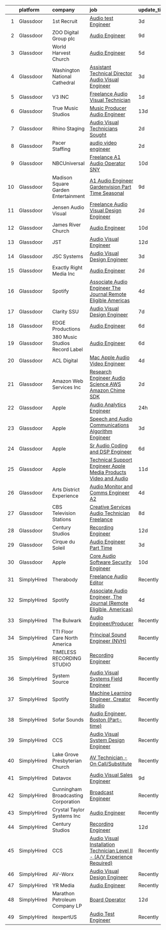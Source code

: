 

|    | platform    | company                             | job                                                                                                                                                                                                                                                                                                                                                                                                                                                                                                                                                                                                                                                                                                                                                                                                                                                                                                                                                                                                                                                                                                                                                                                                                                                                                                                                                                                                  | update_time   | location                |
|---:|:------------|:------------------------------------|:-----------------------------------------------------------------------------------------------------------------------------------------------------------------------------------------------------------------------------------------------------------------------------------------------------------------------------------------------------------------------------------------------------------------------------------------------------------------------------------------------------------------------------------------------------------------------------------------------------------------------------------------------------------------------------------------------------------------------------------------------------------------------------------------------------------------------------------------------------------------------------------------------------------------------------------------------------------------------------------------------------------------------------------------------------------------------------------------------------------------------------------------------------------------------------------------------------------------------------------------------------------------------------------------------------------------------------------------------------------------------------------------------------|:--------------|:------------------------|
|  1 | Glassdoor   | 1st Recruit                         | [Audio test Engineer](https://www.glassdoor.com/partner/jobListing.htm?pos=112&ao=1136043&s=58&guid=0000018210189f0a8b9311f15274501f&src=GD_JOB_AD&t=SR&vt=w&ea=1&cs=1_bb389841&cb=1658127425831&jobListingId=1008005421277&jrtk=3-0-1g881h7vbkblu801-1g881h7voi15m800-463444205765cbe2-)                                                                                                                                                                                                                                                                                                                                                                                                                                                                                                                                                                                                                                                                                                                                                                                                                                                                                                                                                                                                                                                                                                            | 3d            | Sunnyvale, CA           |
|  2 | Glassdoor   | ZOO Digital Group plc               | [Audio Engineer](https://www.glassdoor.com/partner/jobListing.htm?pos=111&ao=1136043&s=58&guid=0000018210189f0a8b9311f15274501f&src=GD_JOB_AD&t=SR&vt=w&ea=1&cs=1_ff730e8d&cb=1658127425831&jobListingId=1007993146305&jrtk=3-0-1g881h7vbkblu801-1g881h7voi15m800-7ebf733edbf5c28b-)                                                                                                                                                                                                                                                                                                                                                                                                                                                                                                                                                                                                                                                                                                                                                                                                                                                                                                                                                                                                                                                                                                                 | 9d            | El Segundo, CA          |
|  3 | Glassdoor   | World Harvest Church                | [Audio Engineer](https://www.glassdoor.com/partner/jobListing.htm?pos=120&ao=1136043&s=58&guid=0000018210189f0a8b9311f15274501f&src=GD_JOB_AD&t=SR&vt=w&ea=1&cs=1_2137465e&cb=1658127425832&jobListingId=1008000365138&jrtk=3-0-1g881h7vbkblu801-1g881h7voi15m800-01b0f29fa8248dc0-)                                                                                                                                                                                                                                                                                                                                                                                                                                                                                                                                                                                                                                                                                                                                                                                                                                                                                                                                                                                                                                                                                                                 | 5d            | Canal Winchester, OH    |
|  4 | Glassdoor   | Washington National Cathedral       | [Assistant Technical Director  Audio Visual Engineer](https://www.glassdoor.com/partner/jobListing.htm?pos=119&ao=1136043&s=58&guid=0000018210189f0a8b9311f15274501f&src=GD_JOB_AD&t=SR&vt=w&ea=1&cs=1_74552d9a&cb=1658127425831&jobListingId=1008005571666&jrtk=3-0-1g881h7vbkblu801-1g881h7voi15m800-3a68cdc7bfec4983-)                                                                                                                                                                                                                                                                                                                                                                                                                                                                                                                                                                                                                                                                                                                                                                                                                                                                                                                                                                                                                                                                            | 3d            | Washington, DC          |
|  5 | Glassdoor   | V3  INC                             | [Freelance Audio Visual Technician](https://www.glassdoor.com/partner/jobListing.htm?pos=126&ao=1136043&s=58&guid=0000018210189f0a8b9311f15274501f&src=GD_JOB_AD&t=SR&vt=w&ea=1&cs=1_29cb3ec5&cb=1658127425834&jobListingId=1008009815065&jrtk=3-0-1g881h7vbkblu801-1g881h7voi15m800-84da8b7e8a1dda29-)                                                                                                                                                                                                                                                                                                                                                                                                                                                                                                                                                                                                                                                                                                                                                                                                                                                                                                                                                                                                                                                                                              | 1d            | Los Angeles, CA         |
|  6 | Glassdoor   | True Music Studios                  | [Music Producer Audio Engineer](https://www.glassdoor.com/partner/jobListing.htm?pos=103&ao=1110586&s=58&guid=0000018210189f0a8b9311f15274501f&src=GD_JOB_AD&t=SR&vt=w&ea=1&cs=1_8b12c301&cb=1658127425830&jobListingId=1007982844153&cpc=7F6F94E2229B3AB5&jrtk=3-0-1g881h7vbkblu801-1g881h7voi15m800-e9ad603f9e1e1b90--6NYlbfkN0Cclaa377q9GeGOs9YARfq_eCDzB33vFgKlz5yYjo8czEdQQh3p8lYfEptMOoQyBJ7vsIfvVrQSJWNSSVEZI10H-7dZwhNuTLvz-qEP_0j4K4QBnJ4CqLCnpYSlWHbBS4qIZQgqN5MCnUg--oZJjHYXCubqSoCaROBEaetwyPCIiDI7YfS0l3UIgBx9lj3JYF0ojTFDL1UkEY22978xYvofIwCIVaQsU485aBjYN2Ie98kRvAh5z6qmxCh1m85X3h0XIhT2UEVfr6w8wc677GqR6Ih_rFM4Lf0ayaP_EQmBetEdhgzZ03kvgkRzws14NARzFfDbwMAIwMNVrPSy_OoMXYFgaPTIiZKTr_fiOE4EYPWgRcAxOgtF6sPNm6lZ1h22blDs0E3c4dc3h3nO2dRphnZT6vE0qRSpMJsBrhIGPcfX00IxhNDzBcQENz_9ctJ4CpNUmAyjC7Od3-nn1b8FmpHDlEP7sp80YPH0FWl6yRXMD0dsGqo494pnriOOop_vfFd63c6WcQ%3D%3D)                                                                                                                                                                                                                                                                                                                                                                                                                                                                                                                 | 13d           | Smithfield, RI          |
|  7 | Glassdoor   | Rhino Staging                       | [Audio Visual Technicians Sought](https://www.glassdoor.com/partner/jobListing.htm?pos=128&ao=1136043&s=58&guid=0000018210189f0a8b9311f15274501f&src=GD_JOB_AD&t=SR&vt=w&ea=1&cs=1_45f10269&cb=1658127425834&jobListingId=1008008998210&jrtk=3-0-1g881h7vbkblu801-1g881h7voi15m800-3504669801378019-)                                                                                                                                                                                                                                                                                                                                                                                                                                                                                                                                                                                                                                                                                                                                                                                                                                                                                                                                                                                                                                                                                                | 2d            | Washington, DC          |
|  8 | Glassdoor   | Pacer Staffing                      | [audio video engineer](https://www.glassdoor.com/partner/jobListing.htm?pos=108&ao=1110586&s=58&guid=0000018210189f0a8b9311f15274501f&src=GD_JOB_AD&t=SR&vt=w&ea=1&cs=1_3010ea13&cb=1658127425831&jobListingId=1008008753511&cpc=9908D8D4413DBB8A&jrtk=3-0-1g881h7vbkblu801-1g881h7voi15m800-5327b52ebc3128df--6NYlbfkN0C9NbM5eTIyBy5lsQEfjp0LiR4ZnSOO0g4plUqowSZMmwKNhg9sK_ssyMkRY9ssskzPyruRd5ZgkMpqCwtY_8JRaWCTRmC1JnAPpsNyRLFSTjBX8b7R0gU2pqBhtOZM0yD26dUTxPrJvETSOsPSrcHSztApJsrLAsuBZleJScLPsaUY8vz0AAMZmEHgYOAc1agqDOA2lldZAa9iHmU8sZkxqhQmjP-OOJfOLxxEUbuAjCiWTNVkOGeMArQ3gKZC31yKHaNumXQcgsDyr7CSgyRuAUcyiuUWMatF5gOK_WUJbIOO3DpB46fzeLrOIvWo8USB2u_RHLsrQImlHT2rUpuPBIF6QN6TCQ6sV9c9bKSAHKObOtxYVFMwabpYn7zEiMSb9VXyzwYtTA5RX9cpZlmM6I2iqSbJ0FsfbdLO6N_sc9969BT7qPymL-5BxgWpbkwUQEJlNiIJ5JGQw6W07xAZMY2RH5dJ2Cp2QDEJ1rvZFzS23LRB9Zd1UA8xfDxhU3QmV7YVTElKzQ%3D%3D)                                                                                                                                                                                                                                                                                                                                                                                                                                                                                                                          | 2d            | Richardson, TX          |
|  9 | Glassdoor   | NBCUniversal                        | [Freelance A1  Audio Operator    SNY](https://www.glassdoor.com/partner/jobListing.htm?pos=122&ao=1136043&s=58&guid=0000018210189f0a8b9311f15274501f&src=GD_JOB_AD&t=SR&vt=w&cs=1_4713278b&cb=1658127425832&jobListingId=1007990692995&jrtk=3-0-1g881h7vbkblu801-1g881h7voi15m800-880dfa416bd10d56-)                                                                                                                                                                                                                                                                                                                                                                                                                                                                                                                                                                                                                                                                                                                                                                                                                                                                                                                                                                                                                                                                                                 | 10d           | New York, NY            |
| 10 | Glassdoor   | Madison Square Garden Entertainment | [A1 Audio Engineer   Gardenvision  Part Time Seasonal ](https://www.glassdoor.com/partner/jobListing.htm?pos=127&ao=1136043&s=58&guid=0000018210189f0a8b9311f15274501f&src=GD_JOB_AD&t=SR&vt=w&cs=1_c2d4c4b8&cb=1658127425834&jobListingId=1007993370187&jrtk=3-0-1g881h7vbkblu801-1g881h7voi15m800-3218ca7778e5aef5-)                                                                                                                                                                                                                                                                                                                                                                                                                                                                                                                                                                                                                                                                                                                                                                                                                                                                                                                                                                                                                                                                               | 9d            | New York, NY            |
| 11 | Glassdoor   | Jensen Audio Visual                 | [Freelance Audio Visual Design Engineer](https://www.glassdoor.com/partner/jobListing.htm?pos=102&ao=1110586&s=58&guid=0000018210189f0a8b9311f15274501f&src=GD_JOB_AD&t=SR&vt=w&ea=1&cs=1_7798bdfa&cb=1658127425830&jobListingId=1008008655393&cpc=444700D72F2ECBCE&jrtk=3-0-1g881h7vbkblu801-1g881h7voi15m800-2b26840a77cfcb6f--6NYlbfkN0B91O5vKeJxR9_hxmDa8e6Q5G1GjibsWHgJn1skfYlPwkAXe845tnLEvoI6XuF0eBIBIhcz0HPUIe79UujOZBVd63yv6bxa1aImQmynUaNewE95G793KRTOknt_ThP5QTrQDOUmd5gLH-22R2jo_gzJCrI3Bf2XfHqThDx0q7NMMsUMDd3ajSAC3ZreR5MhGkiII9FjMbmVnXjuG2Rxtc57DizawOK08Sux96qQihFSo09exvCLIWB7Y2RYPv63nxpHR-rJuXQu2y2jnuBDxDg5jRTua1EE8MworBtVCMxln1bArbmVjtgNLqEiEbGCyvpMiQlnvH-J2E6qb4693hdzn6Xl75cLG6mjrXbe17o0dLzKXPccASi-SSroI05PJQXmZSHD2mGMNLjiu1RB29OANykswjEsqGhQDy_hioI4kK2kEUqee4OtYdgAdTuXLgaoLYuLBi3tyUOi3l04-UrreejzGN9_rh_Yj0mDMMqxNVDRECd4ZLuIOo2zVzGN9GZzTF0Iu5ExsB1UNFEJaJOOzk8TuPKnbL4%3D)                                                                                                                                                                                                                                                                                                                                                                                                                                                                                      | 2d            | Remote                  |
| 12 | Glassdoor   | James River Church                  | [Audio Engineer](https://www.glassdoor.com/partner/jobListing.htm?pos=129&ao=1136043&s=58&guid=0000018210189f0a8b9311f15274501f&src=GD_JOB_AD&t=SR&vt=w&cs=1_9db49c0e&cb=1658127425834&jobListingId=1007990339921&jrtk=3-0-1g881h7vbkblu801-1g881h7voi15m800-58f6bb98f99b275d-)                                                                                                                                                                                                                                                                                                                                                                                                                                                                                                                                                                                                                                                                                                                                                                                                                                                                                                                                                                                                                                                                                                                      | 10d           | Ozark, MO               |
| 13 | Glassdoor   | JST                                 | [Audio Visual Engineer](https://www.glassdoor.com/partner/jobListing.htm?pos=123&ao=1136043&s=58&guid=0000018210189f0a8b9311f15274501f&src=GD_JOB_AD&t=SR&vt=w&ea=1&cs=1_1f5d33c1&cb=1658127425834&jobListingId=1007984952579&jrtk=3-0-1g881h7vbkblu801-1g881h7voi15m800-5a5a177b458db36f-)                                                                                                                                                                                                                                                                                                                                                                                                                                                                                                                                                                                                                                                                                                                                                                                                                                                                                                                                                                                                                                                                                                          | 12d           | Washington, DC          |
| 14 | Glassdoor   | JSC Systems                         | [Audio Visual Design Engineer](https://www.glassdoor.com/partner/jobListing.htm?pos=125&ao=1136043&s=58&guid=0000018210189f0a8b9311f15274501f&src=GD_JOB_AD&t=SR&vt=w&ea=1&cs=1_2315dd10&cb=1658127425834&jobListingId=1008005604651&jrtk=3-0-1g881h7vbkblu801-1g881h7voi15m800-a48cdcde5fd68213-)                                                                                                                                                                                                                                                                                                                                                                                                                                                                                                                                                                                                                                                                                                                                                                                                                                                                                                                                                                                                                                                                                                   | 3d            | Jacksonville, FL        |
| 15 | Glassdoor   | Exactly Right Media  Inc            | [Audio Engineer](https://www.glassdoor.com/partner/jobListing.htm?pos=110&ao=1136043&s=58&guid=0000018210189f0a8b9311f15274501f&src=GD_JOB_AD&t=SR&vt=w&ea=1&cs=1_5ecedd2d&cb=1658127425831&jobListingId=1008007779281&jrtk=3-0-1g881h7vbkblu801-1g881h7voi15m800-4a289f9400f6aff6-)                                                                                                                                                                                                                                                                                                                                                                                                                                                                                                                                                                                                                                                                                                                                                                                                                                                                                                                                                                                                                                                                                                                 | 2d            | Los Angeles, CA         |
| 16 | Glassdoor   | Spotify                             | [Associate Audio Engineer  The Journal  Remote Eligible  Americas ](https://www.glassdoor.com/partner/jobListing.htm?pos=109&ao=1136043&s=58&guid=0000018210189f0a8b9311f15274501f&src=GD_JOB_AD&t=SR&vt=w&cs=1_9c10fd18&cb=1658127425830&jobListingId=1008002986616&jrtk=3-0-1g881h7vbkblu801-1g881h7voi15m800-d92e08f93933b848-)                                                                                                                                                                                                                                                                                                                                                                                                                                                                                                                                                                                                                                                                                                                                                                                                                                                                                                                                                                                                                                                                   | 4d            | Brooklyn, NY            |
| 17 | Glassdoor   | Clarity SSU                         | [Audio Visual Design Engineer](https://www.glassdoor.com/partner/jobListing.htm?pos=114&ao=1136043&s=58&guid=0000018210189f0a8b9311f15274501f&src=GD_JOB_AD&t=SR&vt=w&ea=1&cs=1_02375af1&cb=1658127425831&jobListingId=1007995800311&jrtk=3-0-1g881h7vbkblu801-1g881h7voi15m800-407bc9f77d9583b7-)                                                                                                                                                                                                                                                                                                                                                                                                                                                                                                                                                                                                                                                                                                                                                                                                                                                                                                                                                                                                                                                                                                   | 7d            | Remote                  |
| 18 | Glassdoor   | EDGE Productions                    | [Audio Engineer](https://www.glassdoor.com/partner/jobListing.htm?pos=116&ao=1136043&s=58&guid=0000018210189f0a8b9311f15274501f&src=GD_JOB_AD&t=SR&vt=w&ea=1&cs=1_d3163e98&cb=1658127425831&jobListingId=1007997734452&jrtk=3-0-1g881h7vbkblu801-1g881h7voi15m800-9fc724f49cd37b4c-)                                                                                                                                                                                                                                                                                                                                                                                                                                                                                                                                                                                                                                                                                                                                                                                                                                                                                                                                                                                                                                                                                                                 | 6d            | Norman, OK              |
| 19 | Glassdoor   | 380 Music Studios Record Label      | [Audio Engineer](https://www.glassdoor.com/partner/jobListing.htm?pos=115&ao=1136043&s=58&guid=0000018210189f0a8b9311f15274501f&src=GD_JOB_AD&t=SR&vt=w&ea=1&cs=1_59578a9f&cb=1658127425831&jobListingId=1007998207322&jrtk=3-0-1g881h7vbkblu801-1g881h7voi15m800-c5ba105488c61788-)                                                                                                                                                                                                                                                                                                                                                                                                                                                                                                                                                                                                                                                                                                                                                                                                                                                                                                                                                                                                                                                                                                                 | 6d            | Chamblee, GA            |
| 20 | Glassdoor   | ACL Digital                         | [Mac Apple Audio Video Engineer](https://www.glassdoor.com/partner/jobListing.htm?pos=105&ao=1110586&s=58&guid=0000018210189f0a8b9311f15274501f&src=GD_JOB_AD&t=SR&vt=w&ea=1&cs=1_089e887d&cb=1658127425830&jobListingId=1008002805518&cpc=C4A69CCDBB3B9599&jrtk=3-0-1g881h7vbkblu801-1g881h7voi15m800-b294e820e0bd7cf8--6NYlbfkN0Aba5oU64R_O9Kj8y6RMdSSFXuPwn88DcWu9IRDlipDHjxHIIFB0atBqVJ04z1yB38m2BmZD5nGuDZ1Ll4GVmNaqQXVnIYmUmM6ToJtSjcc-FJPcDSr864QuiTd4OY8QCHijlwPVkSN3uMKBnilt5Z6-nTFEUv3VnNXsF4LLM2RDbzizWvHlprvPVGqn3Ka9bO6dz6O895G4aldSWjSN2JPBtO5QJOPH1QBOrlQz0uw2MMq8cLY6oem_XbOP2Nw_3AspAuL8Y1O92smxvS08OUKdX7kHMQKvVyuGIDCm5MQMi32MiJ1NvnJ57qp9AsqV1mJ0rhbfYa9f74KiQd5ox7UYySHa2btgN6pp8VxcVASVw7_WrJir_1XJGQJPYOz5Ac6BYSRgDg86RZGenoqc-XfdRV0boWjwCtiHMusM648cWNYpC5F-0NFEuZ7aBj_BVAl7XCwbNyn8ZLPnWNUqgh7rABrlNORFZE6LbLpqyHhCJ4dan4klPwrWt_ZQWOXTjs%3D)                                                                                                                                                                                                                                                                                                                                                                                                                                                                                                                              | 4d            | Remote                  |
| 21 | Glassdoor   | Amazon Web Services  Inc            | [Research Engineer  Audio Science  AWS Amazon Chime SDK](https://www.glassdoor.com/partner/jobListing.htm?pos=124&ao=1136043&s=58&guid=0000018210189f0a8b9311f15274501f&src=GD_JOB_AD&t=SR&vt=w&cs=1_09d07164&cb=1658127425834&jobListingId=1008007313516&jrtk=3-0-1g881h7vbkblu801-1g881h7voi15m800-8cdf1739e9276aac-)                                                                                                                                                                                                                                                                                                                                                                                                                                                                                                                                                                                                                                                                                                                                                                                                                                                                                                                                                                                                                                                                              | 2d            | East Palo Alto, CA      |
| 22 | Glassdoor   | Apple                               | [Audio Analytics Engineer](https://www.glassdoor.com/partner/jobListing.htm?pos=104&ao=1110586&s=58&guid=0000018210189f0a8b9311f15274501f&src=GD_JOB_AD&t=SR&vt=w&cs=1_41d803e4&cb=1658127425830&jobListingId=1008010117756&cpc=AC285F3A3ECA6BB0&jrtk=3-0-1g881h7vbkblu801-1g881h7voi15m800-5ab4e519cb290662--6NYlbfkN0BvKrLyj5gPmtZO9T8euul8TCxuuKNOtzRJOomxnwSEodTz2Bc-sPZlt2Zgji_QUXFuL_MyRujh43O2fPmIpsWq3Dct50PR7UpoOeJcjdDHz3sBiLRimlfdqbGyRJM4nkaW9DiPdkpjDQKYpxs4v3FWHA3_VXaqWO9DIrPug4BZnu5eIAmXyZ6RdInDHW4LRILnRDFlW0m-s9UqF_TUW33k1ND6XWjsA5PIzr875-_3Y074qQNaag7WobUUNGY3WSCY-MXLNHKOGAYnY1SiUYcAKwI-jz6hQSVDa0nXX2tKmtK1jRZYpCdCjxY40pixVRAwTHxne1CYoyKUJAuJ9lrHKn9N7ZN1Zmc5zEfairZCTUhS8lozJhh0Uh_v2taieK1rRPy0WaA1MZj3_iOyuMF3cuxGTGsVe3YZ_P5aO_TbLBE3leecLcNCVGYfMwiCN4Of0m6yNFaDw_6_InEdHGNAYNfHcA4nyoAEb__Y8c-xwtr-hFji3n-hGqZCLc7T4dA3r_6oDBTlWygnTDi6tej1ZMmCvxv84_mZAkIDbCHGepLkpTCa_ThHpqMl6BJIRUl114sInvp8O8CtpE7p2kFM0cFMugsHIv02csLpZtaCWe3ABXmxOiEMzCMj21azvpptFMJgZGPnac0Mr_997kLLB0aOTmLX9BYaKE6G4bG54CWDdGZmUgykEaNiD-dvX3htgAmnU3T94WCGKxbtduOc0lrxJsA0nL2wv3dvcKBV9zy7PfxXhV1weV0vb9ui64nuvOIsUoSNqJ2CWlON2gzpO4r7DRJ1o8R4f7LOttO4oj3iN44_e001KlBxBpISQr5rFMZ1HFp9n84gykar9O0ZAxxkTCYzYGvg5b4ZH02hMXPQUlIL4-dcE5gf9fcIu-BlSaOUgdz6e6qVpBPVI9ytujhSGkH5cJR3bBZsaLad_6cwCHBSkz4y16fYskkcmLHc_J-SniGUvw%3D%3D)                                                           | 24h           | Cupertino, CA           |
| 23 | Glassdoor   | Apple                               | [Speech and Audio Communications Algorithm Engineer](https://www.glassdoor.com/partner/jobListing.htm?pos=106&ao=1110586&s=58&guid=0000018210189f0a8b9311f15274501f&src=GD_JOB_AD&t=SR&vt=w&cs=1_74462bbb&cb=1658127425830&jobListingId=1008007201725&cpc=F41FEAB56D215062&jrtk=3-0-1g881h7vbkblu801-1g881h7voi15m800-a1a8a9f538f54086--6NYlbfkN0BvKrLyj5gPmtZO9T8euul8TCxuuKNOtzRJOomxnwSEodTz2Bc-sPZlt2Zgji_QUXEbCmIiKVWcJQdV3CNmJyhPjgkxb9_6yxwLbWOgWhELOljcSWbxRWkJm_1BlnrWiGlvJe4NsynEUS7HOalBx3q5-TnOWx3XzXekGqCQ1ZhiY4pflg0MolZFKOvTwkEywZWpk97Y4Fg1zu-5QRUbGr-A2f-miRjBu_d2Jt-d-rjoMP4N5HBINbVOiwTJNjCCsXxyVW9xgMSKHnC3LZTiuT1NV2SyUPZzGz9b03Voo0BAUGYfI3R0_yUxmn_uFKfgJdqRbTha76jr7CJdaJCkr08kEU74s78UOJ1jLTsmvAkAD4FgyFPUm4C4XHh8GBX9k7IuOrD3EnCwNZV6fhqEn_7iJv2GYMEcTvD2uk6_8RYHYXrj4njVf4rmADlcdWbcNyz1XLC66ng-DBfgpKBN1vJN1Bqg33OF1fQ83ioYi45iKgLctFoGKMd2LQtRM_cnhfsOeyQUnthIpJqvmE-c6UeKJyxq7S5LvVhWW0HwwySuE9Lj-JNUmlkvgCjVM6BrRi2AGoqsPkXvTTidIJhg38M44zLQOFsE3AEgRqR4qzumv8Md0OgRbY42kipb2qD4N6o-jZdRq73MTCyvHXix6wmOPumQPkPQiirm1b08FTKLmlD_KpRmzddfgdT_gExGLBkqyopUYEuoWPTGSMHoTpG5ELVSmthuvP_HHSoeUq7UQIvK1Mw16ZTzIN12sHK3zAxtF7Vzusx-Q_R7x-N2lCIrddITgpDcwDgk9xmGKSJM97AQOxU2EQ62ggtufQoPLEMCylm1bWn3RmZmJZ1QBAEzkHoWnCdCgm_ve62eAIGiCdHHe_yQWn7yWyKXKucg5rOyx3brn4RKKlAwMK3o6q0fOf8a2ZJqT6o0u6ujOgAdRsv5N_d1J8AO53HJB9cVexrW01FSKiShZ_HjD08Fb4z-iW9BP6_Z3Xw44yUESo8hpA%3D%3D) | 3d            | Cupertino, CA           |
| 24 | Glassdoor   | Apple                               | [Sr Audio Coding and DSP Engineer](https://www.glassdoor.com/partner/jobListing.htm?pos=121&ao=1136043&s=58&guid=0000018210189f0a8b9311f15274501f&src=GD_JOB_AD&t=SR&vt=w&cs=1_2f11a138&cb=1658127425832&jobListingId=1007999034470&jrtk=3-0-1g881h7vbkblu801-1g881h7voi15m800-eff4eb0fa3f86a8c-)                                                                                                                                                                                                                                                                                                                                                                                                                                                                                                                                                                                                                                                                                                                                                                                                                                                                                                                                                                                                                                                                                                    | 6d            | Cupertino, CA           |
| 25 | Glassdoor   | Apple                               | [Technical Support Engineer   Apple Media Products  Video and Audio](https://www.glassdoor.com/partner/jobListing.htm?pos=118&ao=1136043&s=58&guid=0000018210189f0a8b9311f15274501f&src=GD_JOB_AD&t=SR&vt=w&cs=1_c8a1de4e&cb=1658127425831&jobListingId=1007987021888&jrtk=3-0-1g881h7vbkblu801-1g881h7voi15m800-cd83cd76e9fd1a3b-)                                                                                                                                                                                                                                                                                                                                                                                                                                                                                                                                                                                                                                                                                                                                                                                                                                                                                                                                                                                                                                                                  | 11d           | Seattle, WA             |
| 26 | Glassdoor   | Arts District Experience            | [Audio Monitor and Comms Engineer  A2 ](https://www.glassdoor.com/partner/jobListing.htm?pos=101&ao=1110586&s=58&guid=0000018210189f0a8b9311f15274501f&src=GD_JOB_AD&t=SR&vt=w&ea=1&cs=1_3130cfa3&cb=1658127425830&jobListingId=1008002982291&cpc=CBEBA1A9D941894A&jrtk=3-0-1g881h7vbkblu801-1g881h7voi15m800-39ea313bca12befe--6NYlbfkN0D0ZqxdZg2TwcIemQ4yr89eGinLCR7bn2QHXosobzuZIJSor4ZPVBOT2L9Mlgfx6AOS2IIiuGHiLVH64qtivB8pDGiK_JQM4xAoNtnMFS0buuvD1W7EwVEAJrqvZRWMRddfnj6KaR6cFk5Od48IMjeZ2X7VU9XLLfhMBrVFyLFMqH6BYusBCuizqndnGmlk7cS3zhRK28GNixprx-4fKiiqih5bNw_ekH8y-Snd6fhKRUa8UgWiKxFq7kQuRSD1PX2zOEC7p18HF3rw6Ap_UOw_6DhweHpgRrlkj0it5NH-XZjhZ6xjkzgK4gz8zelR7vSedp1xfUSD4uspMHA82Efnix_lYfD-_LFff4JqV9jFK5F3ozYVjmstbxzgyODdV3RqjNdHfLLyoFAOGrAaZ0FYv3zxH6k6GOw3qn3jq9mQGVY04n_pJtfSlnTJ1I2GzriiX4FwBTZ6oJhq_yIKQEls_V-wThs2siemroAZEiIjA3PfUym4VWV0x0RQr_05sWKa_XX6XU7T9CgPO-1ItS9r)                                                                                                                                                                                                                                                                                                                                                                                                                                                                                                     | 4d            | Brooklyn, NY            |
| 27 | Glassdoor   | CBS Television Stations             | [Creative Services Audio Technician   Freelance](https://www.glassdoor.com/partner/jobListing.htm?pos=130&ao=1136043&s=58&guid=0000018210189f0a8b9311f15274501f&src=GD_JOB_AD&t=SR&vt=w&cs=1_3bc39228&cb=1658127425834&jobListingId=1007994399641&jrtk=3-0-1g881h7vbkblu801-1g881h7voi15m800-32dbe03df893c857-)                                                                                                                                                                                                                                                                                                                                                                                                                                                                                                                                                                                                                                                                                                                                                                                                                                                                                                                                                                                                                                                                                      | 8d            | Boston, MA              |
| 28 | Glassdoor   | Century Studios                     | [Recording Engineer](https://www.glassdoor.com/partner/jobListing.htm?pos=113&ao=1136043&s=58&guid=0000018210189f0a8b9311f15274501f&src=GD_JOB_AD&t=SR&vt=w&ea=1&cs=1_0f32d265&cb=1658127425831&jobListingId=1007986211604&jrtk=3-0-1g881h7vbkblu801-1g881h7voi15m800-7d1fa7505edd76ac-)                                                                                                                                                                                                                                                                                                                                                                                                                                                                                                                                                                                                                                                                                                                                                                                                                                                                                                                                                                                                                                                                                                             | 12d           | Jacksonville, FL        |
| 29 | Glassdoor   | Cirque du Soleil                    | [Audio Engineer  Part Time ](https://www.glassdoor.com/partner/jobListing.htm?pos=117&ao=1136043&s=58&guid=0000018210189f0a8b9311f15274501f&src=GD_JOB_AD&t=SR&vt=w&cs=1_28ee31a8&cb=1658127425831&jobListingId=1008006502771&jrtk=3-0-1g881h7vbkblu801-1g881h7voi15m800-ab4ced61851abd99-)                                                                                                                                                                                                                                                                                                                                                                                                                                                                                                                                                                                                                                                                                                                                                                                                                                                                                                                                                                                                                                                                                                          | 3d            | Boston, MA              |
| 30 | Glassdoor   | Apple                               | [Core Audio Software Security Engineer](https://www.glassdoor.com/partner/jobListing.htm?pos=107&ao=1110586&s=58&guid=0000018210189f0a8b9311f15274501f&src=GD_JOB_AD&t=SR&vt=w&cs=1_eb3383c4&cb=1658127425830&jobListingId=1007991589186&cpc=9908D8D4413DBB8A&jrtk=3-0-1g881h7vbkblu801-1g881h7voi15m800-2a69099ed6f7ad76--6NYlbfkN0BvKrLyj5gPmtZO9T8euul8TCxuuKNOtzRJOomxnwSEodTz2Bc-sPZlt2Zgji_QUXGea24aHeGsF5mdlEqtzEaTvMH-aLyjXc_8ZWL-GtORKjPvzePFYFkbsCa9O1jRJON_SxGJAi-g5uzqek4qJkXYsHdI0aLe0i7775RZSXdDT49EcR3frUHDBLBeKadKy-A-FQCmGgdCZH7Y1oszoCosYVWOR9O770YeXlBWZ6NMUEgLecVjqaTKUkMV7OwkVpl3A-DKFHXXSemWZK0EOygLeAJxpWsTuM46FptkpYppiY7CyGcUeeMZiqKXc8lj7zJh1gVWq0deMOTMaT669-5v0LGkByY7kkrp1gKpx4hvPI0ua4NalqV8cLOtIPGJmjkowJhVvlc-qFTxgL_L5kIS3UlMIsz3yXfGw83y4Ef_6j_niBtQHNgT918Fl--lUkUNn0o3o-x6XtCzY9OQJ4Yc9wbILe_iil0QbGwHlou_o_PuoRM2xDcWredfcm7JTeaB2Ndkzk7kMaecxGq2tt7LHXvgYD5u7ARq-7L9G8Xz78OqB0XvmJw6qdKOf2aOTC7XfewZwsmOC8HI6DFOG5K7JAQsFyJIRukio_1jottkrJh5s5mjKMHWM7pd1c-UHDTZAU2e6i4LdP93kXbgaeNwGjD8G0h2nJlwPdc39lEyyGQJGv_VMHvFHr0_krYI5X-33RwSXebfsifx1uGpLIKRwiB5g5w7wD5NJi4OfT4UjI1gRip2CoqEabRfIgdqiKETClVJgisPszWoXdkgHSrILPe-ByjpCadE21KGHawwcY4GGbXzFfDNOkd1KoxIN5gU7qJ_wPsoOgGUbYBu0N6v67M02AWOnOlJ2Dr42UVgldw6RMNhzwM0Cll11f5p6m8Z1y0e8yPOIdQiFHST9wdycfi4xjTUk3Tq4Oxw_XOjPTEsDBahQ-Y9SKyBIm0VrxiT9A3IxMR5zrMskDiKyJJJgdHyJgxCVGE%3D)                            | 10d           | Cupertino, CA           |
| 31 | SimplyHired | Therabody                           | [Freelance Audio Editor](https://www.simplyhired.com/job/x94Kt2PGHjhXGL6dql651HVzV_7H3ZkqwkpaKdB6PswneIM7VIrTHQ?q=audio+engineer)                                                                                                                                                                                                                                                                                                                                                                                                                                                                                                                                                                                                                                                                                                                                                                                                                                                                                                                                                                                                                                                                                                                                                                                                                                                                    | Recently      | Los Angeles, CA         |
| 32 | SimplyHired | Spotify                             | [Associate Audio Engineer, The Journal (Remote Eligible, Americas)](https://www.simplyhired.com/job/iCzS3WZ2ITLPu2aArLf1uJUDEPyjSAQ7ImDc4B5RGGySKyD5RSjE3Q?q=audio+engineer)                                                                                                                                                                                                                                                                                                                                                                                                                                                                                                                                                                                                                                                                                                                                                                                                                                                                                                                                                                                                                                                                                                                                                                                                                         | 4d            | Brooklyn, NY            |
| 33 | SimplyHired | The Bulwark                         | [Audio Engineer/Producer](https://www.simplyhired.com/job/n_62sdMl_VyX80lOQG59KPB-afVH60nnAEc0ODDMsv6ZadDCgjjCcg?q=audio+engineer)                                                                                                                                                                                                                                                                                                                                                                                                                                                                                                                                                                                                                                                                                                                                                                                                                                                                                                                                                                                                                                                                                                                                                                                                                                                                   | Recently      | Remote                  |
| 34 | SimplyHired | TTI Floor Care North America        | [Principal Sound Engineer (NVH)](https://www.simplyhired.com/job/fOP03YqFe32XiT_BeLUpyB1INqbzxKWFGR22Tqrrdl__8v_sIsQXUQ?q=audio+engineer)                                                                                                                                                                                                                                                                                                                                                                                                                                                                                                                                                                                                                                                                                                                                                                                                                                                                                                                                                                                                                                                                                                                                                                                                                                                            | Recently      | Charlotte, NC           |
| 35 | SimplyHired | TIMELESS RECORDING STUDIO           | [Recording Engineer](https://www.simplyhired.com/job/IWPOl1A7-it5xMvJKu5he9ixIA3IPUN3273mrUskwqAjTCqcVCg3yw?q=audio+engineer)                                                                                                                                                                                                                                                                                                                                                                                                                                                                                                                                                                                                                                                                                                                                                                                                                                                                                                                                                                                                                                                                                                                                                                                                                                                                        | Recently      | Cincinnati, OH          |
| 36 | SimplyHired | System Source                       | [Audio Visual Systems Field Engineer](https://www.simplyhired.com/job/xVBqUv_Jb7WJWKXZWvKMDvPPRs-yjpNF3jAs9pIqje1SIoBa9tk9Yw?q=audio+engineer)                                                                                                                                                                                                                                                                                                                                                                                                                                                                                                                                                                                                                                                                                                                                                                                                                                                                                                                                                                                                                                                                                                                                                                                                                                                       | Recently      | Hunt Valley, MD         |
| 37 | SimplyHired | Spotify                             | [Machine Learning Engineer, Creator Studio](https://www.simplyhired.com/job/bnNu0vH-gWzF7ZFA5MauF5HRIsdYKtxYS3Nir7I-kqV0Thsa5RU5LA?q=audio+engineer)                                                                                                                                                                                                                                                                                                                                                                                                                                                                                                                                                                                                                                                                                                                                                                                                                                                                                                                                                                                                                                                                                                                                                                                                                                                 | Recently      | New York, NY            |
| 38 | SimplyHired | Sofar Sounds                        | [Audio Engineer, Boston (Part-time)](https://www.simplyhired.com/job/3v7TZXvXMmc4JgRSaBS6OroWM1QFnVaGkAOVh5Q3hoEig1Y0UIDAMg?q=audio+engineer)                                                                                                                                                                                                                                                                                                                                                                                                                                                                                                                                                                                                                                                                                                                                                                                                                                                                                                                                                                                                                                                                                                                                                                                                                                                        | Recently      | Boston, MA +9 locations |
| 39 | SimplyHired | CCS                                 | [Audio Visual System Design Engineer](https://www.simplyhired.com/job/ary5z9j2es4oPMAOjusLJHyf7K-36e4_CuOld61njGzpItTv9_0cKA?q=audio+engineer)                                                                                                                                                                                                                                                                                                                                                                                                                                                                                                                                                                                                                                                                                                                                                                                                                                                                                                                                                                                                                                                                                                                                                                                                                                                       | Recently      | Denver, CO              |
| 40 | SimplyHired | Lake Grove Presbyterian Church      | [AV Technician - On Call/Substitute](https://www.simplyhired.com/job/tb9Lp_96v5nuqnhe0ZYtbeKN6hRlb-jVRHz1dLdsFAKeVM_Axvfv9Q?q=audio+engineer)                                                                                                                                                                                                                                                                                                                                                                                                                                                                                                                                                                                                                                                                                                                                                                                                                                                                                                                                                                                                                                                                                                                                                                                                                                                        | Recently      | Lake Oswego, OR         |
| 41 | SimplyHired | Datavox                             | [Audio Visual Sales Engineer](https://www.simplyhired.com/job/cVEd-_qo6mmYlTFlou5wkgk2fjPxw0ZPy4nrfphR8WyZnUEIsrCDrQ?q=audio+engineer)                                                                                                                                                                                                                                                                                                                                                                                                                                                                                                                                                                                                                                                                                                                                                                                                                                                                                                                                                                                                                                                                                                                                                                                                                                                               | 9d            | Houston, TX             |
| 42 | SimplyHired | Cunningham Broadcasting Corporation | [Broadcast Engineer](https://www.simplyhired.com/job/JieQNbx6PaS0O72d7ychTJ5jsGsflKZYvOobHB_YWy02noFYBdL1Mg?q=audio+engineer)                                                                                                                                                                                                                                                                                                                                                                                                                                                                                                                                                                                                                                                                                                                                                                                                                                                                                                                                                                                                                                                                                                                                                                                                                                                                        | Recently      | Birmingham, AL          |
| 43 | SimplyHired | Crystal Taylor Systems Inc          | [Audio Engineer](https://www.simplyhired.com/job/LhUCvXc8AQWQcD0TGVZasBb9SNg6lz7uzKz2Ilor3DNMxpShNP91Dg?q=audio+engineer)                                                                                                                                                                                                                                                                                                                                                                                                                                                                                                                                                                                                                                                                                                                                                                                                                                                                                                                                                                                                                                                                                                                                                                                                                                                                            | Recently      | Brentwood, TN           |
| 44 | SimplyHired | Century Studios                     | [Recording Engineer](https://www.simplyhired.com/job/QoaSeX6Y81vVAhqEWE1llR60pEjKYc0Wkkmu5cZ1MnEwdU0kruJmfg?q=audio+engineer)                                                                                                                                                                                                                                                                                                                                                                                                                                                                                                                                                                                                                                                                                                                                                                                                                                                                                                                                                                                                                                                                                                                                                                                                                                                                        | 12d           | Jacksonville, FL        |
| 45 | SimplyHired | CCS                                 | [Audio Visual Installation Technician Level II - (A/V Experience Required)](https://www.simplyhired.com/job/hp7wTdG2D4h6XsFVGPOewO-Vyj1B6DzY1fLd6maTOj_abznLscSMiA?q=audio+engineer)                                                                                                                                                                                                                                                                                                                                                                                                                                                                                                                                                                                                                                                                                                                                                                                                                                                                                                                                                                                                                                                                                                                                                                                                                 | Recently      | Denver, CO              |
| 46 | SimplyHired | AV-Worx                             | [Audio Visual Design Engineer](https://www.simplyhired.com/job/osU1oFxAsG5nvpwq7Vu3VOvR8jX95-ApjoBOYtmfshydI0kaUq_3gw?q=audio+engineer)                                                                                                                                                                                                                                                                                                                                                                                                                                                                                                                                                                                                                                                                                                                                                                                                                                                                                                                                                                                                                                                                                                                                                                                                                                                              | Recently      | West Palm Beach, FL     |
| 47 | SimplyHired | YR Media                            | [Audio Engineer](https://www.simplyhired.com/job/gKNBymImY7jcq4V_YGxc-U8-l1asEIaPVIC0y_fxusxmSTGrFF7yjA?q=audio+engineer)                                                                                                                                                                                                                                                                                                                                                                                                                                                                                                                                                                                                                                                                                                                                                                                                                                                                                                                                                                                                                                                                                                                                                                                                                                                                            | Recently      | Remote                  |
| 48 | SimplyHired | Marathon Petroleum Company LP       | [Board Operator](https://www.simplyhired.com/job/699nkSFlr2AI6OItm0dcAGcpLb4gFQ0zmzxHhMF1qeaO-vnCLUTjlA?q=audio+engineer)                                                                                                                                                                                                                                                                                                                                                                                                                                                                                                                                                                                                                                                                                                                                                                                                                                                                                                                                                                                                                                                                                                                                                                                                                                                                            | 12d           | West Union, WV          |
| 49 | SimplyHired | itexpertUS                          | [Audio Test Engineer](https://www.simplyhired.com/job/hZKaITaq3ZA14aw2XIjPhO6t8--6xkZCXIWDFXNTHO1iaIh5L-3uAg?q=audio+engineer)                                                                                                                                                                                                                                                                                                                                                                                                                                                                                                                                                                                                                                                                                                                                                                                                                                                                                                                                                                                                                                                                                                                                                                                                                                                                       | Recently      | Remote                  |